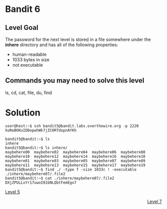 <html>
<h1>Bandit 6</h1>

<h2 id="level-goal">Level Goal</h2>
<p>The password for the next level is stored in a file somewhere under
the <strong>inhere</strong> directory and has all of the following properties:</p>
<ul>
  <li>human-readable</li>
  <li>1033 bytes in size</li>
  <li>not executable</li>
</ul>

<h2 id="commands-you-may-need-to-solve-this-level">Commands you may need to solve this level</h2>
<p>ls, cd, cat, file, du, find</p>


<h1>Solution</h1>

```
user@host:~$ ssh bandit5@bandit.labs.overthewire.org -p 2220
koReBOKuIDDepwhWk7jZC0RTdopnAYKh

bandit5@bandit:~$ ls
inhere
bandit5@bandit:~$ ls inhere/
maybehere00  maybehere02  maybehere04  maybehere06  maybehere08  maybehere10  maybehere12  maybehere14  maybehere16  maybehere18
maybehere01  maybehere03  maybehere05  maybehere07  maybehere09  maybehere11  maybehere13  maybehere15  maybehere17  maybehere19
bandit5@bandit:~$ find ./ -type f -size 1033c ! -executable
./inhere/maybehere07/.file2
bandit5@bandit:~$ cat ./inhere/maybehere07/.file2
DXjZPULLxYr17uwoI01bNLQbtFemEgo7
```

<p style="text-align: left"><a href="bandit/tasks/bandit5.md">Level 5</a></p>
<p style="text-align: right"><a href="bandit/tasks/bandit7.md">Level 7</a></p>
</html>
